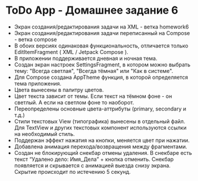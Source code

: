 # ToDo App - Домашнее задание 6
- Экран создания/редактирования задачи на XML - ветка homework6  
- Экран создания/редактирования задачи переписанный на Compose - ветка compose
- В обоих версиях одинаковая функциональность, отличается только EditItemFragment ( XML / Jetpack Compose ).
- В приложении поддерживается дневная и ночная тема. 
- Создан экран настроек SettingsFragment, в котором можно выбрать тему: "Всегда светлая", "Всегда тёмная" или "Как в системе".
- Для Compose создана AppTheme функция, в которой определяется тема приложения.
- Цвета вынесены в палитру цветов. 
- Цвет текста зависит от темы. Если текст на тёмном фоне - он светлый. А если на светлом фоне то наоборот.
- Переопределены основные цвета-аттрибуты (primary, secondary и т.д.)
- Стили текстовых View (типографика) вынесены в отдельный файл. Для TextView и других текстовых компонент используются ссылки на необходимый стиль.
- Поддержан эффект нажатия на кнопки, меняется цвет при нажатии.
- Добавлена анимация перехода/возвращения между фрагментами.  
- Создан не блокирующий снекбар отмены удаления. В снекбаре есть текст “Удалено дело: Имя_Дела” + кнопка отменить. Снекбар появляется и скрывается с анимацией выезда снизу экрана. Скрытие происходит по истечению 5 секунд.
